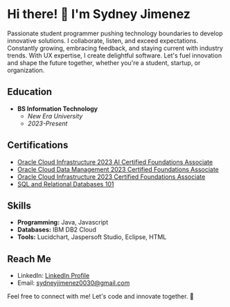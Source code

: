 # Hi there! 👋 I'm Sydney Jimenez

Passionate student programmer pushing technology boundaries to develop innovative solutions. I collaborate, listen, and exceed expectations. Constantly growing, embracing feedback, and staying current with industry trends. With UX expertise, I create delightful software. Let's fuel innovation and shape the future together, whether you're a student, startup, or organization.

## Education
- **BS Information Technology**
  - *New Era University*
  - *2023-Present*

## Certifications
- [Oracle Cloud Infrastructure 2023 AI Certified Foundations Associate](certification-link-1)
- [Oracle Cloud Data Management 2023 Certified Foundations Associate](https://catalog-education.oracle.com/pls/certview/sharebadge?id=CFB24FFB33BD7701943B90EF117FB55D468BB6EFE9D78B2FC94BFF6A5613AD5E)
- [Oracle Cloud Infrastructure 2023 Certified Foundations Associate](https://catalog-education.oracle.com/pls/certview/sharebadge?id=EBB4BFE742387BE67DD9408B361B96752C0F8AD3ABFB9E8087A14BFCBD934D0A)
- [SQL and Relational Databases 101](https://courses.cognitiveclass.ai/certificates/4ce64d154ba3483c8a7c7fa297cea19b)

## Skills
- **Programming:** Java, Javascript
- **Databases:** IBM DB2 Cloud
- **Tools:** Lucidchart, Jaspersoft Studio, Eclipse, HTML

## Reach Me
- LinkedIn: [LinkedIn Profile](linkedin-profile-link)
- Email: sydneyjimenez0030@gmail.com

Feel free to connect with me! Let's code and innovate together. 🚀
